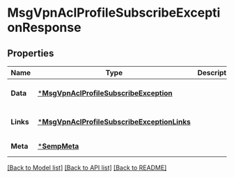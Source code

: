 # MsgVpnAclProfileSubscribeExceptionResponse

## Properties
Name | Type | Description | Notes
------------ | ------------- | ------------- | -------------
**Data** | [***MsgVpnAclProfileSubscribeException**](MsgVpnAclProfileSubscribeException.md) |  | [optional] [default to null]
**Links** | [***MsgVpnAclProfileSubscribeExceptionLinks**](MsgVpnAclProfileSubscribeExceptionLinks.md) |  | [optional] [default to null]
**Meta** | [***SempMeta**](SempMeta.md) |  | [default to null]

[[Back to Model list]](../README.md#documentation-for-models) [[Back to API list]](../README.md#documentation-for-api-endpoints) [[Back to README]](../README.md)

